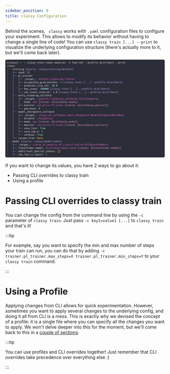 ```yaml
---
sidebar_position: 0
title: classy Configuration
---
```


Behind the scenes, ` classy` works with `.yaml` configuration files to configure your experiment. This allows to modify
its behavior without having to change a single line of code! You can use `classy train [...] --print` to visualize the
underlying configuration structure (there's actually more to it, but we'll come back later).

![Classy Train Print - Token](/img/intro/classy-train-print-tok.png)

If you want to change its values, you have 2 ways to go about it:
* Passing CLI overrides to classy train
* Using a profile

# Passing CLI overrides to classy train
You can change the config from the command line by using the `-c` parameter of `classy train`. Just pass
`-c key1=value1 [...]` to `classy train` and that's it!

:::tip

For example, say you want to specify the min and max number of steps your train can run, you can do that by adding
`-c trainer.pl_trainer.max_steps=X trainer.pl_trainer.min_steps=Y` to your `classy train` command.

:::

# Using a Profile
Applying changes from CLI allows for quick experimentation. However, sometimes you want to apply several changes to the
underlying config, and doing it all from CLI is a mess. This is exactly why we devised the concept of a profile: it is
a single file where you can specify all the changes you want to apply. We won't delve deeper into this for the moment,
but we'll come back to this in a [couple of sections](/docs/getting-started/customizing-things/changing-profile).

:::tip

You can use profiles and CLI overrides together! Just remember that CLI overrides take precedence over everything else :)

:::
